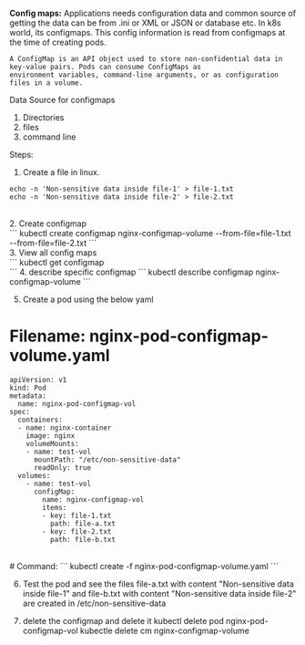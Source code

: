 
**Config maps:**
Applications needs configuration data and common source of getting the data can be from .ini or XML or JSON or database etc. In k8s world, its configmaps. This config information is read from configmaps at the time of creating pods.

```
A ConfigMap is an API object used to store non-confidential data in key-value pairs. Pods can consume ConfigMaps as 
environment variables, command-line arguments, or as configuration files in a volume.
```


Data Source for configmaps
1. Directories
2. files
3. command line 

Steps:
1. Create a file in linux.<br/>
```
echo -n 'Non-sensitive data inside file-1' > file-1.txt
echo -n 'Non-sensitive data inside file-2' > file-2.txt
```
<br/>
2. Create configmap <br/>
```
kubectl create configmap nginx-configmap-volume --from-file=file-1.txt --from-file=file-2.txt
```
<br/>
3. View all config maps 
<br/>
```
   kubectl get configmap<br/>
```
4. describe specific configmap
```
   kubectl describe configmap nginx-configmap-volume
```
<br/> 

5. Create a pod using the below yaml<br/>
# Filename: nginx-pod-configmap-volume.yaml
```
apiVersion: v1
kind: Pod
metadata:
  name: nginx-pod-configmap-vol
spec:
  containers:
  - name: nginx-container
    image: nginx
    volumeMounts:
    - name: test-vol
      mountPath: "/etc/non-sensitive-data"
      readOnly: true
  volumes:
    - name: test-vol
      configMap:
        name: nginx-configmap-vol
        items:
        - key: file-1.txt
          path: file-a.txt
        - key: file-2.txt
          path: file-b.txt
```
<br/>
# Command:
```
kubectl create -f  nginx-pod-configmap-volume.yaml
```

6. Test the pod and see the files file-a.txt with content "Non-sensitive data inside file-1" and file-b.txt with content "Non-sensitive data inside file-2" are created in /etc/non-sensitive-data

7. delete the configmap and delete it
kubectl delete pod  nginx-pod-configmap-vol
kubectle delete cm nginx-configmap-volume
